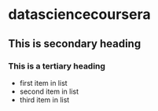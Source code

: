 datasciencecoursera
===================

## This is secondary heading 
### This is a tertiary heading

* first item in list
* second item in list
* third item in list

